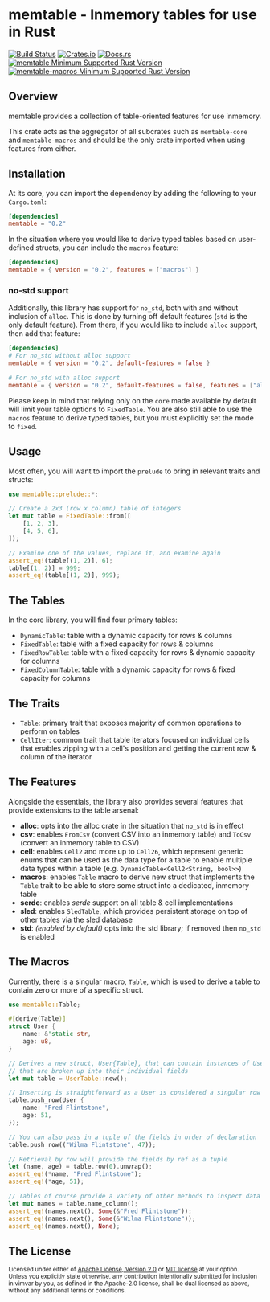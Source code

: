 # memtable - Inmemory tables for use in Rust

[![Build Status][build_img]][build_lnk]
[![Crates.io][crates_img]][crates_lnk]
[![Docs.rs][doc_img]][doc_lnk]
[![memtable Minimum Supported Rust Version][memtable_msrv_img]][memtable_msrv_lnk]
[![memtable-macros Minimum Supported Rust Version][memtable_macros_msrv_img]][memtable_macros_msrv_lnk]

## Overview

memtable provides a collection of table-oriented features for use inmemory.

This crate acts as the aggregator of all subcrates such as `memtable-core`
and `memtable-macros` and should be the only crate imported when using
features from either.

## Installation

At its core, you can import the dependency by adding the following to your
`Cargo.toml`:

```toml
[dependencies]
memtable = "0.2"
```

In the situation where you would like to derive typed tables based on
user-defined structs, you can include the `macros` feature:

```toml
[dependencies]
memtable = { version = "0.2", features = ["macros"] }
```

### no-std support

Additionally, this library has support for `no_std`, both with and without
inclusion of `alloc`. This is done by turning off default features (`std` is
the only default feature). From there, if you would like to include `alloc`
support, then add that feature:

```toml
[dependencies]
# For no_std without alloc support
memtable = { version = "0.2", default-features = false }

# For no_std with alloc support
memtable = { version = "0.2", default-features = false, features = ["alloc"] }
```

Please keep in mind that relying only on the `core` made available by default
will limit your table options to `FixedTable`. You are also still able to use
the `macros` feature to derive typed tables, but you must explicitly set the
mode to `fixed`.

## Usage

Most often, you will want to import the `prelude` to bring in relevant
traits and structs:

```rust
use memtable::prelude::*;

// Create a 2x3 (row x column) table of integers
let mut table = FixedTable::from([
    [1, 2, 3],
    [4, 5, 6],
]);

// Examine one of the values, replace it, and examine again
assert_eq!(table[(1, 2)], 6);
table[(1, 2)] = 999;
assert_eq!(table[(1, 2)], 999);
```

## The Tables

In the core library, you will find four primary tables:

- `DynamicTable`: table with a dynamic capacity for rows & columns
- `FixedTable`: table with a fixed capacity for rows & columns
- `FixedRowTable`: table with a fixed capacity for rows & dynamic capacity for columns
- `FixedColumnTable`: table with a dynamic capacity for rows & fixed capacity for columns

## The Traits

- `Table`: primary trait that exposes majority of common operations
  to perform on tables
- `CellIter`: common trait that table iterators focused on
  individual cells that enables zipping with a cell's
  position and getting the current row & column of
  the iterator

## The Features

Alongside the essentials, the library also provides several features that
provide extensions to the table arsenal:

- **alloc**: opts into the alloc crate in the situation that `no_std` is in effect
- **csv**: enables `FromCsv` (convert CSV into an inmemory table) and `ToCsv`
  (convert an inmemory table to CSV)
- **cell**: enables `Cell2` and more up to `Cell26`, which represent generic
  enums that can be used as the data type for a table to enable multiple
  data types within a table (e.g. `DynamicTable<Cell2<String, bool>>`)
- **macros**: enables `Table` macro to derive new struct that implements the
  `Table` trait to be able to store some struct into a dedicated, inmemory table
- **serde**: enables *serde* support on all table & cell implementations
- **sled**: enables `SledTable`, which provides persistent storage on top of
  other tables via the sled database
- **std**: *(enabled by default)* opts into the std library; if removed then
  `no_std` is enabled

## The Macros

Currently, there is a singular macro, `Table`, which is used to
derive a table to contain zero or more of a specific struct.

```rust
use memtable::Table;

#[derive(Table)]
struct User {
    name: &'static str,
    age: u8,
}

// Derives a new struct, User{Table}, that can contain instances of User
// that are broken up into their individual fields
let mut table = UserTable::new();

// Inserting is straightforward as a User is considered a singular row
table.push_row(User {
    name: "Fred Flintstone",
    age: 51,
});

// You can also pass in a tuple of the fields in order of declaration
table.push_row(("Wilma Flintstone", 47));

// Retrieval by row will provide the fields by ref as a tuple
let (name, age) = table.row(0).unwrap();
assert_eq!(*name, "Fred Flintstone");
assert_eq!(*age, 51);

// Tables of course provide a variety of other methods to inspect data
let mut names = table.name_column();
assert_eq!(names.next(), Some(&"Fred Flintstone"));
assert_eq!(names.next(), Some(&"Wilma Flintstone"));
assert_eq!(names.next(), None);
```

## The License

<sup>
Licensed under either of <a href="LICENSE-APACHE">Apache License, Version
2.0</a> or <a href="LICENSE-MIT">MIT license</a> at your option.
</sup>

<br>

<sub>
Unless you explicitly state otherwise, any contribution intentionally submitted
for inclusion in vimvar by you, as defined in the Apache-2.0 license, shall be
dual licensed as above, without any additional terms or conditions.
</sub>

[build_img]: https://github.com/chipsenkbeil/memtable-rs/workflows/CI/badge.svg
[build_lnk]: https://github.com/chipsenkbeil/memtable-rs/actions
[crates_img]: https://img.shields.io/crates/v/memtable.svg
[crates_lnk]: https://crates.io/crates/memtable
[doc_img]: https://docs.rs/memtable/badge.svg
[doc_lnk]: https://docs.rs/memtable
[memtable_msrv_img]: https://img.shields.io/badge/memtable-rustc_1.51+-blueviolet.svg
[memtable_macros_msrv_img]: https://img.shields.io/badge/memtable_macros-rustc_1.51+-blueviolet.svg
[memtable_msrv_lnk]: https://blog.rust-lang.org/2021/03/25/Rust-1.51.0.html
[memtable_macros_msrv_lnk]: https://blog.rust-lang.org/2021/03/25/Rust-1.51.0.html
